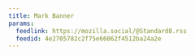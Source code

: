 ```yaml
---
title: Mark Banner
params:
  feedlink: https://mozilla.social/@Standard8.rss
  feedid: 4e2705782c2f75e66062f4512ba24a2e
---
```

